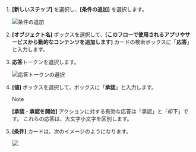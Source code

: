 1. **[新しいステップ]** を選択し、**[条件の追加]** を選択します。
   
    ![条件の追加](includes/media/modern-approvals/add-response-condition.png)
2. **[オブジェクト名]** ボックスを選択して、**[このフローで使用されるアプリやサービスから動的なコンテンツを追加します]** カードの検索ボックスに「**応答**」と入力します。
3. **応答**トークンを選択します。
   
    ![応答トークンの選択](includes/media/modern-approvals/search-for-response.png)
4. **[値]** ボックスを選択して、ボックスに「**承認**」と入力します。
   
   > [!NOTE]
   > **[承認 - 承認を開始]** アクションに対する有効な応答は「承認」と「却下」です。 これらの応答は、大文字小文字を区別します。
   > 
   > 
5. **[条件]** カードは、次のイメージのようになります。
   
    ![](includes/media/modern-approvals/response-condition-test.png)

